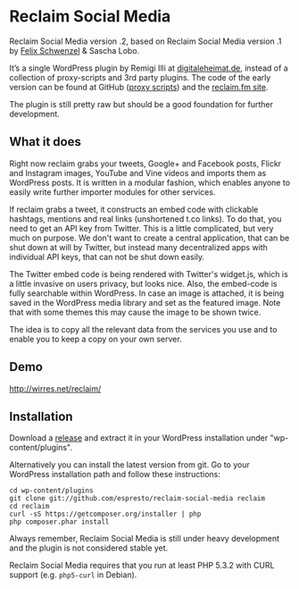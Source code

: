 Reclaim Social Media
====================

Reclaim Social Media version .2, based on Reclaim Social Media version .1 by
[Felix Schwenzel](http://reclaim.fm) & Sascha Lobo.

It’s a single WordPress plugin by Remigi Illi at [digitaleheimat.de](http://digitaleheimat.de), instead of a collection of proxy-scripts and 3rd party plugins. The code of the early version can be found at GitHub ([proxy scripts](https://github.com/diplix/reclaim-proxy-scripts)) and the [reclaim.fm site](http://reclaim.fm/tech-specs-details/).

The plugin is still pretty raw but should be a good foundation for further development.

## What it does
Right now reclaim grabs your tweets, Google+ and Facebook posts, Flickr and Instagram images, YouTube and Vine videos and imports them as WordPress posts. It is written in a modular fashion, which enables anyone to easily write further importer modules for other services.

If reclaim grabs a tweet, it constructs an embed code with clickable hashtags, mentions and real links (unshortened t.co links). To do that, you need to get an API key from Twitter. This is a little complicated, but very much on purpose. We don't want to create a central application, that can be shut down at will by Twitter, but instead many decentralized apps with individual API keys, that can not be shut down easily.

The Twitter embed code is being rendered with Twitter's widget.js, which is a little invasive on users privacy, but looks nice. Also, the embed-code is fully searchable within WordPress. In case an image is attached, it is being saved in the WordPress media library and set as the featured image. Note that with some themes this may cause the image to be shown twice.

The idea is to copy all the relevant data from the services you use and to enable you to keep a copy on your own server.

## Demo
http://wirres.net/reclaim/

## Installation
Download a [release](https://github.com/espresto/reclaim-social-media/releases) and extract it in your WordPress installation under "wp-content/plugins".

Alternatively you can install the latest version from git. Go to your WordPress installation path and follow these instructions:

    cd wp-content/plugins
    git clone git://github.com/espresto/reclaim-social-media reclaim
    cd reclaim
    curl -sS https://getcomposer.org/installer | php
    php composer.phar install

Always remember, Reclaim Social Media is still under heavy development and the plugin is not considered stable yet.

Reclaim Social Media requires that you run at least PHP 5.3.2 with CURL support (e.g. ``php5-curl`` in Debian).
